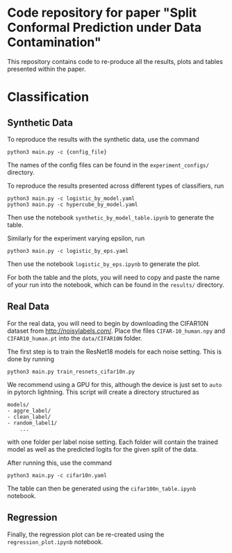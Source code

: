 # Code repository for paper "Split Conformal Prediction under Data Contamination"

This repository contains code to re-produce all the results, plots and tables presented within the paper.

# Classification
## Synthetic Data
To reproduce the results with the synthetic data, use the command

```
python3 main.py -c {config_file}
```
The names of the config files can be found in the ```experiment_configs/``` directory.

To reproduce the results presented across different types of classifiers, run
```
python3 main.py -c logistic_by_model.yaml
python3 main.py -c hypercube_by_model.yaml
```
Then use the notebook ```synthetic_by_model_table.ipynb``` to generate the table.

Similarly for the experiment varying epsilon, run
```
python3 main.py -c logistic_by_eps.yaml
```

Then use the notebook ```logistic_by_eps.ipynb``` to generate the plot.

For both the table and the plots, you will need to copy and paste the name of your run into the notebook, which can be found in the 
```results/``` directory. 

## Real Data
For the real data, you will need to begin by downloading the CIFAR10N dataset from http://noisylabels.com/. Place the files 
```CIFAR-10_human.npy``` and ```CIFAR10_human.pt``` into the ```data/CIFAR10N``` folder.

The first step is to train the ResNet18 models for each noise setting. This is done by running
```
python3 main.py train_resnets_cifar10n.py  
```
We recommend using a GPU for this, although the device is just set to ```auto``` in pytorch lightning.
This script will create a directory structured as 
```
models/
- aggre_label/
- clean_label/
- random_label1/
    ...
```
with one folder per label noise setting. Each folder will contain the trained model as well as the predicted logits for
the given split of the data.

After running this, use the command
```
python3 main.py -c cifar10n.yaml
```
The table can then be generated using the ```cifar100n_table.ipynb``` notebook.

## Regression
Finally, the regression plot can be re-created using the ```regression_plot.ipynb``` notebook.
